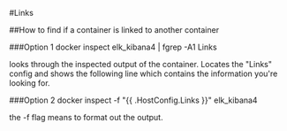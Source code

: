 #Links

##How to find if a container is linked to another container


###Option 1
docker inspect elk_kibana4 | fgrep -A1 Links

looks through the inspected output of the container.  Locates the "Links" config and shows the following line which contains the information you're looking for. 


###Option 2
docker inspect -f "{{ .HostConfig.Links }}" elk_kibana4

the -f flag means to format out the output. 

